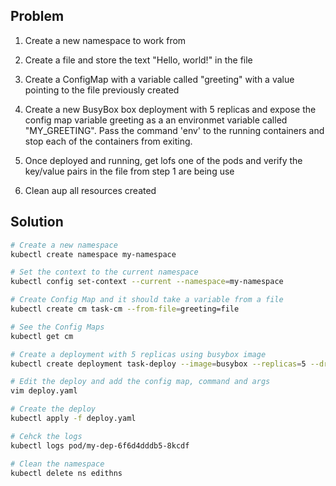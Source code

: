 ## **Problem**
1. Create a new namespace to work from 
2. Create a file and store the text "Hello, world!" in the file
3. Create a ConfigMap with a variable called "greeting" with a value pointing to the file previously created
4. Create a new BusyBox box deployment with 5 replicas and expose the config map variable greeting as a an environmet variable called "MY_GREETING". Pass the command 'env' to the running containers and stop each of the containers from exiting.

5. Once deployed and running, get lofs one of the pods and verify the key/value pairs in the file from step 1 are being use

6. Clean aup all resources created

## **Solution**
```bash
# Create a new namespace
kubectl create namespace my-namespace

# Set the context to the current namespace
kubectl config set-context --current --namespace=my-namespace

# Create Config Map and it should take a variable from a file
kubectl create cm task-cm --from-file=greeting=file

# See the Config Maps
kubectl get cm

# Create a deployment with 5 replicas using busybox image
kubectl create deployment task-deploy --image=busybox --replicas=5 --dry-run=client -o yaml > deploy.yaml

# Edit the deploy and add the config map, command and args
vim deploy.yaml

# Create the deploy
kubectl apply -f deploy.yaml

# Cehck the logs 
kubectl logs pod/my-dep-6f6d4dddb5-8kcdf

# Clean the namespace
kubectl delete ns edithns
```

